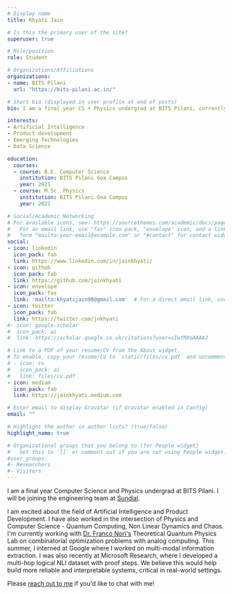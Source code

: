 ```yaml
---
# Display name
title: Khyati Jain

# Is this the primary user of the site?
superuser: true

# Role/position
role: Student

# Organizations/Affiliations
organizations:
- name: BITS Pilani
  url: "https://bits-pilani.ac.in/"

# Short bio (displayed in user profile at end of posts)
bio: I am a final year CS + Physics undergrad at BITS Pilani, currently interning at RIKEN.

interests:
- Artificial Intelligence
- Product development
- Emerging Technologies
- Data Science

education:
  courses:
  - course: B.E. Computer Science
    institution: BITS Pilani Goa Campus
    year: 2021
  - course: M.Sc. Physics
    institution: BITS Pilani Goa Campus
    year: 2021

# Social/Academic Networking
# For available icons, see: https://sourcethemes.com/academic/docs/page-builder/#icons
#   For an email link, use "fas" icon pack, "envelope" icon, and a link in the
#   form "mailto:your-email@example.com" or "#contact" for contact widget.
social:
- icon: linkedin
  icon_pack: fab
  link: https://www.linkedin.com/in/jainkhyati/
- icon: github
  icon_pack: fab
  link: https://github.com/jainkhyati
- icon: envelope
  icon_pack: fas
  link: 'mailto:khyatijain98@gmail.com'  # For a direct email link, use "mailto:test@example.org".
- icon: twitter
  icon_pack: fab
  link: https://twitter.com/jnkhyati
#- icon: google-scholar
#  icon_pack: ai
#  link: https://scholar.google.co.uk/citations?user=sIwtMXoAAAAJ

# Link to a PDF of your resume/CV from the About widget.
# To enable, copy your resume/CV to `static/files/cv.pdf` and uncomment the lines below.
# - icon: cv
#   icon_pack: ai
#   link: files/cv.pdf
- icon: medium
  icon_pack: fab
  link: https://jainkhyati.medium.com

# Enter email to display Gravatar (if Gravatar enabled in Config)
email: ""

# Highlight the author in author lists? (true/false)
highlight_name: true

# Organizational groups that you belong to (for People widget)
#   Set this to `[]` or comment out if you are not using People widget.
#user_groups:
#- Researchers
#- Visitors
---
```


I am a final year Computer Science and Physics undergrad at BITS Pilani. I will be joining the engineering team at [Sundial](https://sundial.so/).

I am excited about the field of Artificial Intelligence and Product Development. I have also worked in the intersection of Physics and Computer Science - Quantum Computing, Non Linear Dynamics and Chaos. I'm currently working with [Dr. Franco Nori's](http://scholar.google.co.in/citations?user=SRUYLREAAAAJ&hl=en) Theoretical Quantum Physics Lab on combinatorial optimization problems with analog computing. This summer, I interned at Google where I worked on multi-modal information extraction. I was also recently at Microsoft Research, where I developed a multi-hop logical NLI dataset with proof steps. We believe this would help build more reliable and interpretable systems, critical in real-world settings.

Please [reach out to me](mailto:f20160471@goa.bits-pilani.ac.in) if you'd like to chat with me!

<!-- {{< figure src="/media/logos-banner.png" title="" width="60%">}} -->
